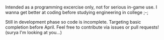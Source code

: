 Intended as a programming excercise only, not for serious in-game use. I wanna get better at coding before studying engineering in college ;-;

Still in development phase so code is incomplete. Targeting basic completion before April. Feel free to contribute via issues or pull requests! (surya I'm looking at you...)
